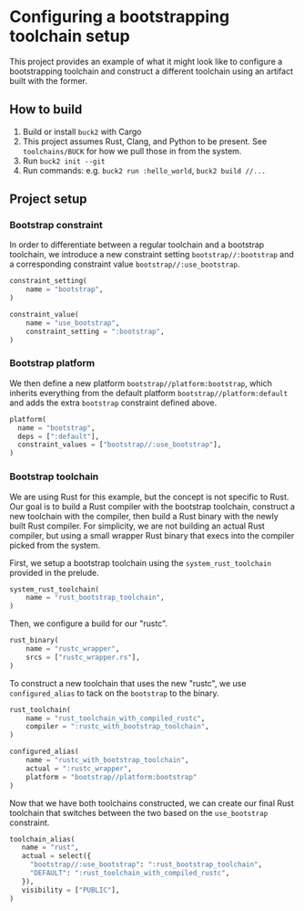 # Configuring a bootstrapping toolchain setup

This project provides an example of what it might look like to configure a
bootstrapping toolchain and construct a different toolchain using an artifact
built with the former.

## How to build

1. Build or install `buck2` with Cargo
2. This project assumes Rust, Clang, and Python to be present. See
   `toolchains/BUCK` for how we pull those in from the system.
3. Run `buck2 init --git`
4. Run commands: e.g. `buck2 run :hello_world`, `buck2 build //...`

## Project setup

### Bootstrap constraint

In order to differentiate between a regular toolchain and a bootstrap toolchain,
we introduce a new constraint setting `bootstrap//:bootstrap` and a
corresponding constraint value `bootstrap//:use_bootstrap`.

```python
constraint_setting(
    name = "bootstrap",
)

constraint_value(
    name = "use_bootstrap",
    constraint_setting = ":bootstrap",
)
```

### Bootstrap platform

We then define a new platform `bootstrap//platform:bootstrap`, which inherits
everything from the default platform `bootstrap//platform:default` and adds the
extra `bootstrap` constraint defined above.

```python
platform(
  name = "bootstrap",
  deps = [":default"],
  constraint_values = ["bootstrap//:use_bootstrap"],
)
```

### Bootstrap toolchain

We are using Rust for this example, but the concept is not specific to Rust. Our
goal is to build a Rust compiler with the bootstrap toolchain, construct a new
toolchain with the compiler, then build a Rust binary with the newly built Rust
compiler. For simplicity, we are not building an actual Rust compiler, but using
a small wrapper Rust binary that execs into the compiler picked from the system.

First, we setup a bootstrap toolchain using the `system_rust_toolchain` provided
in the prelude.

```python
system_rust_toolchain(
    name = "rust_bootstrap_toolchain",
)
```

Then, we configure a build for our "rustc".

```python
rust_binary(
    name = "rustc_wrapper",
    srcs = ["rustc_wrapper.rs"],
)
```

To construct a new toolchain that uses the new "rustc", we use
`configured_alias` to tack on the `bootstrap` to the binary.

```python
rust_toolchain(
    name = "rust_toolchain_with_compiled_rustc",
    compiler = ":rustc_with_bootstrap_toolchain",
)

configured_alias(
    name = "rustc_with_bootstrap_toolchain",
    actual = ":rustc_wrapper",
    platform = "bootstrap//platform:bootstrap"
)
```

Now that we have both toolchains constructed, we can create our final Rust
toolchain that switches between the two based on the `use_bootstrap` constraint.

```python
toolchain_alias(
   name = "rust",
   actual = select({
     "bootstrap//:use_bootstrap": ":rust_bootstrap_toolchain",
     "DEFAULT": ":rust_toolchain_with_compiled_rustc",
   }),
   visibility = ["PUBLIC"],
)
```
